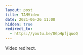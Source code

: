 ```yaml
---
layout: post
title: TAMVideo
date: 2021-06-26 11:00
hidden: true
redirect_to:
  - https://youtu.be/8GpHpfjquoQ
---
```


Video redirect.